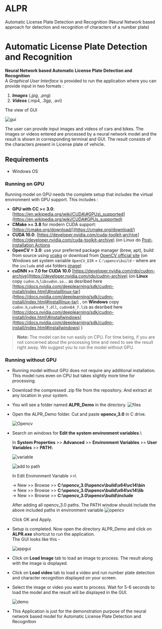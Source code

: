 # ALPR
Automatic License Plate Detection and Recognition (Neural Network based approach for detection and recognition of characters of a number plate)

Automatic License Plate Detection and Recognition
=================================================

**Neural Network based Automatic License Plate Detection and
Recognition**\
 A *Graphical User Interface* is provided to run the application where
you can provide input in two formats :

1.  ***Images*** (*.jpg, .png*)
2.  ***Videos*** (.mp4, .3gp, .avi)


The view of GUI

![gui](Images/1_GUI.jpg)


The user can provide input images and videos of cars and bikes. The images or videos entered are processed by a neural network model and the result is shown in corresponding terminal and GUI. The result consists of the characters present in License plate of vehicle.

Requirements
------------

-   Windows OS

### Running on GPU

Running model on GPU needs the complete setup that includes the virtual
environment with GPU support. This includes :

-   **GPU with CC \>= 3.0**:
    [https://en.wikipedia.org/wiki/CUDA\#GPUs\_supported](https://en.wikipedia.org/wiki/CUDA#GPUs_supported)
-   **CMake \>= 3.8** for modern CUDA support:
    [https://cmake.org/download/](https://cmake.org/download/)
-   **CUDA 10.0**:
    [https://developer.nvidia.com/cuda-toolkit-archive](https://developer.nvidia.com/cuda-toolkit-archive)
    (on Linux do [Post-installation
    Actions](https://docs.nvidia.com/cuda/cuda-installation-guide-linux/index.html#post-installation-actions)
-   **OpenCV = 3.0**: use your preferred package manager (brew, apt),
    build from source using [vcpkg](https://github.com/Microsoft/vcpkg)
    or download from [OpenCV official
    site](https://opencv.org/releases.html) (on Windows set system
    variable `OpenCV_DIR` = `C:\opencv\build` - where are the `include`
    and `x64` folders
    [image](https://user-images.githubusercontent.com/4096485/53249516-5130f480-36c9-11e9-8238-a6e82e48c6f2.png))
-   **cuDNN \>= 7.0 for CUDA 10.0**
    [https://developer.nvidia.com/rdp/cudnn-archive](https://developer.nvidia.com/rdp/cudnn-archive)
    (on **Linux** copy `cudnn.h`,`libcudnn.so`… as desribed here
    [https://docs.nvidia.com/deeplearning/sdk/cudnn-install/index.html\#installlinux-tar](https://docs.nvidia.com/deeplearning/sdk/cudnn-install/index.html#installlinux-tar)
    , on **Windows** copy `cudnn.h`,`cudnn64_7.dll`, `cudnn64_7.lib` as
    desribed here
    [https://docs.nvidia.com/deeplearning/sdk/cudnn-install/index.html\#installwindows](https://docs.nvidia.com/deeplearning/sdk/cudnn-install/index.html#installwindows)
    )

> **Note:** The model can be run easily on CPU. For time being, if you
> are not concerned about the processing time and need to see the result
> right away. We suggest you to run the model without GPU.

### Running without GPU

-   Running model without GPU does not require any additional
    installation. This model runs even on CPU but takes slightly more
    time for processing.

-   Download the compressed .zip file from the repository. And extract
    at any location in your system.

-   You will see a folder named **ALPR\_Demo** in the directory.
    ![files](Images/2_files.jpg)

-   Open the ALPR\_Demo folder. Cut and paste **opencv\_3.0** in C
    drive.
    
    ![Opencv](Images/3_opencv.jpg)
    
-   Search on windows for **Edit the system environment variables**.\

    In **System Properties** \>\> **Advanced** \>\> **Environment
    Variables** \>\> **User Variables** \>\> **PATH**\

    ![variable](Images/4_environment_variables.png) 
    
    ![add to path](Images/5_add_to_path.png)


    In Edit Environment Variable \>\>\

    -\> New \>\> Browse \>\>
    **C:\\opencv\_3.0\\opencv\\build\\x64\\vc14\\bin**\
     -\> New \>\> Browse \>\>
    **C:\\opencv\_3.0\\opencv\\build\\x64\\vc14\\lib**\
     -\> New \>\> Browse \>\>
    **C:\\opencv\_3.0\\opencv\\build\\include**

    After adding all opencv\_3.0 paths. The PATH window should include
    the above included paths in environment variable
    ![opencv](Images/6_added_opencv_to_path.png)

    Click OK and Apply.

-   Setup is completed. Now open the directory ALPR\_Demo and click on
    **ALPR.exe** shortcut to run the application.\
     The GUI looks like this -
     
    ![appgui](Images/7_app_gui.jpg)

-   Click on **Load Image** tab to load an image to process. The result
    along with the image is displayed.

-   Click on **Load video** tab to load a video and run number plate
    detection and character recognition displayed on your screen.

-   Select the image or video you want to process. Wait for 5-6 seconds
    to load the model and the result will be displayed in the GUI.
    
    ![demo](Images/8_demo.jpg)
    
-   This Application is just for the demonstration purpose of the neural
    network based model for Automatic License Plate Detection and
    Recognition
